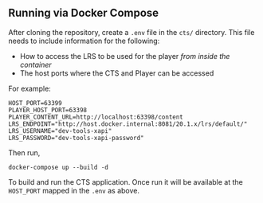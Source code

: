## Running via Docker Compose

After cloning the repository, create a `.env` file in the `cts/` directory. This file needs to include information for the following:

* How to access the LRS to be used for the player *from inside the container*
* The host ports where the CTS and Player can be accessed

For example:

```
HOST_PORT=63399
PLAYER_HOST_PORT=63398
PLAYER_CONTENT_URL=http://localhost:63398/content
LRS_ENDPOINT="http://host.docker.internal:8081/20.1.x/lrs/default/"
LRS_USERNAME="dev-tools-xapi"
LRS_PASSWORD="dev-tools-xapi-password"
```

Then run,

    docker-compose up --build -d

To build and run the CTS application. Once run it will be available at the `HOST_PORT` mapped in the `.env` as above.
